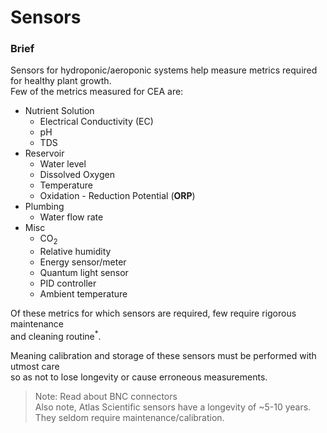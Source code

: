# Sensors  

### Brief  
  
Sensors for hydroponic/aeroponic systems help measure metrics required for healthy plant growth.  
Few of the metrics measured for CEA are:  
  + Nutrient Solution
    - Electrical Conductivity (EC)
    - pH
    - TDS
  + Reservoir
    - Water level
    - Dissolved Oxygen
    - Temperature
    - Oxidation - Reduction Potential (**ORP**)
  + Plumbing
    - Water flow rate
  + Misc
    - CO<sub>2</sub>  
    - Relative humidity  
    - Energy sensor/meter  
    - Quantum light sensor  
    - PID controller  
    - Ambient temperature

Of these metrics for which sensors are required, few require rigorous maintenance  
and cleaning routine<sup>*</sup>.  

Meaning calibration and storage of these sensors must be performed with utmost care  
so as not to lose longevity or cause erroneous measurements.  

> Note: Read about BNC connectors  
> Also note, Atlas Scientific sensors have a longevity of ~5-10 years. They seldom
require maintenance/calibration.
  

